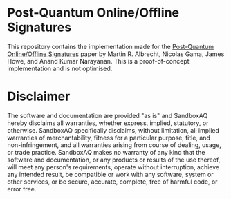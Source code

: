 # Post-Quantum Online/Offline Signatures

This repository contains the implementation made for the [Post-Quantum Online/Offline Signatures](https://eprint.iacr.org/2025/) paper by Martin R. Albrecht, Nicolas Gama, James Howe, and Anand Kumar
Narayanan. This is a proof-of-concept implementation and is not optimised.

# Disclaimer
The software and documentation are provided "as is" and SandboxAQ hereby disclaims all warranties, whether express, implied, statutory, or otherwise. SandboxAQ specifically disclaims, without limitation, all implied warranties of merchantability, fitness for a particular purpose, title, and non-infringement, and all warranties arising from course of dealing, usage, or trade practice. SandboxAQ makes no warranty of any kind that the software and documentation, or any products or results of the use thereof, will meet any person's requirements, operate without interruption, achieve any intended result, be compatible or work with any software, system or other services, or be secure, accurate, complete, free of harmful code, or error free.
